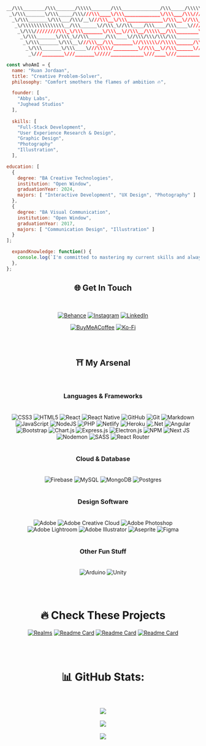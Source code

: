 ``` css
__/\\\________/\\\_______/\\\\\_______/\\\______________/\\\_____/\\\\\\\\\\\____/\\\\\\\\\\\__/\\\\\\\\\\\\\\\_        
 _\/\\\_______\/\\\_____/\\\///\\\____\/\\\_____________\/\\\___/\\\/////////\\\_\/////\\\///__\///////\\\/////__       
  _\/\\\_______\/\\\___/\\\/__\///\\\__\/\\\_____________\/\\\__\//\\\______\///______\/\\\___________\/\\\_______      
   _\/\\\\\\\\\\\\\\\__/\\\______\//\\\_\//\\\____/\\\____/\\\____\////\\\_____________\/\\\___________\/\\\_______     
    _\/\\\/////////\\\_\/\\\_______\/\\\__\//\\\__/\\\\\__/\\\________\////\\\__________\/\\\___________\/\\\_______    
     _\/\\\_______\/\\\_\//\\\______/\\\____\//\\\/\\\/\\\/\\\____________\////\\\_______\/\\\___________\/\\\_______   
      _\/\\\_______\/\\\__\///\\\__/\\\_______\//\\\\\\//\\\\\______/\\\______\//\\\______\/\\\___________\/\\\_______  
       _\/\\\_______\/\\\____\///\\\\\/_________\//\\\__\//\\\______\///\\\\\\\\\\\/____/\\\\\\\\\\\_______\/\\\_______ 
        _\///________\///_______\/////____________\///____\///_________\///////////_____\///////////________\///________
```
``` javascript
const whoAmI = {
  name: "Ruan Jordaan",
  title: "Creative Problem-Solver",
  philosophy: "Comfort smothers the flames of ambition 🔥",

  founder: [
    "Abby Labs",
    "Jughead Studios"
  ],
  
  skills: [
    "Full-Stack Development",
    "User Experience Research & Design",
    "Graphic Design",
    "Photography"
    "Illustration",
  ],

education: [
  {
    degree: "BA Creative Technologies",
    institution: "Open Window",
    graduationYear: 2024,
    majors: [ "Interactive Development", "UX Design", "Photography" ]
  },
  {
    degree: "BA Visual Communication",
    institution: "Open Window",
    graduationYear: 2017,
    majors: [ "Communication Design", "Illustration" ]
  }
];

  expandKnowledge: function() {
    console.log(`I'm committed to mastering my current skills and always busy learning new ones!`);
  },
};
```
<div align="center">

## 🌐 Get In Touch
<br/><br/>
[![Behance](https://img.shields.io/badge/Behance-1769ff.svg?style=for-the-badge&logo=behance&logoColor=white)](https://behance.net/https://www.behance.net/ruan-jordaan) 
[![Instagram](https://img.shields.io/badge/Instagram-%23E4405F.svg?style=for-the-badge&logo=Instagram&logoColor=white)](https://instagram.com/https://www.instagram.com/jughead.jpg/) 
[![LinkedIn](https://img.shields.io/badge/LinkedIn-%230077B5.svg?style=for-the-badge&logo=linkedin&logoColor=white)](https://linkedin.com/in/https://www.linkedin.com/in/ruanjordaan/) 

[![BuyMeACoffee](https://img.shields.io/badge/Buy%20Me%20a%20Coffee-ffdd00?style=for-the-badge&logo=buy-me-a-coffee&logoColor=black)](https://buymeacoffee.com/jughead) 
[![Ko-Fi](https://img.shields.io/badge/Ko--fi-F16061?style=for-the-badge&logo=ko-fi&logoColor=white)](https://ko-fi.com/jugheadstudios) 

<br/>

## ⛩️ My Arsenal 

<br/>

### Languages & Frameworks <br/><br/>
![CSS3](https://img.shields.io/badge/css3-%231572B6.svg?style=for-the-badge&logo=css3&logoColor=white) ![HTML5](https://img.shields.io/badge/html5-%23E34F26.svg?style=for-the-badge&logo=html5&logoColor=white) ![React](https://img.shields.io/badge/react-%2320232a.svg?style=for-the-badge&logo=react&logoColor=%2361DAFB) ![React Native](https://img.shields.io/badge/react_native-%2320232a.svg?style=for-the-badge&logo=react&logoColor=%2361DAFB) ![GitHub](https://img.shields.io/badge/github-%23121011.svg?style=for-the-badge&logo=github&logoColor=white) ![Git](https://img.shields.io/badge/git-%23F05033.svg?style=for-the-badge&logo=git&logoColor=white) ![Markdown](https://img.shields.io/badge/markdown-%23000000.svg?style=for-the-badge&logo=markdown&logoColor=white) ![JavaScript](https://img.shields.io/badge/javascript-%23323330.svg?style=for-the-badge&logo=javascript&logoColor=%23F7DF1E) ![NodeJS](https://img.shields.io/badge/node.js-6DA55F?style=for-the-badge&logo=node.js&logoColor=white) ![PHP](https://img.shields.io/badge/php-%23777BB4.svg?style=for-the-badge&logo=php&logoColor=white) ![Netlify](https://img.shields.io/badge/netlify-%23000000.svg?style=for-the-badge&logo=netlify&logoColor=#00C7B7) ![Heroku](https://img.shields.io/badge/heroku-%23430098.svg?style=for-the-badge&logo=heroku&logoColor=white) ![.Net](https://img.shields.io/badge/.NET-5C2D91?style=for-the-badge&logo=.net&logoColor=white) ![Angular](https://img.shields.io/badge/angular-%23DD0031.svg?style=for-the-badge&logo=angular&logoColor=white) ![Bootstrap](https://img.shields.io/badge/bootstrap-%238511FA.svg?style=for-the-badge&logo=bootstrap&logoColor=white) ![Chart.js](https://img.shields.io/badge/chart.js-F5788D.svg?style=for-the-badge&logo=chart.js&logoColor=white) ![Express.js](https://img.shields.io/badge/express.js-%23404d59.svg?style=for-the-badge&logo=express&logoColor=%2361DAFB) ![Electron.js](https://img.shields.io/badge/Electron-191970?style=for-the-badge&logo=Electron&logoColor=white) ![NPM](https://img.shields.io/badge/NPM-%23CB3837.svg?style=for-the-badge&logo=npm&logoColor=white) ![Next JS](https://img.shields.io/badge/Next-black?style=for-the-badge&logo=next.js&logoColor=white) ![Nodemon](https://img.shields.io/badge/NODEMON-%23323330.svg?style=for-the-badge&logo=nodemon&logoColor=%BBDEAD) ![SASS](https://img.shields.io/badge/SASS-hotpink.svg?style=for-the-badge&logo=SASS&logoColor=white) ![React Router](https://img.shields.io/badge/React_Router-CA4245?style=for-the-badge&logo=react-router&logoColor=white) 

# 

### Cloud & Database <br/><br/>
![Firebase](https://img.shields.io/badge/firebase-a08021?style=for-the-badge&logo=firebase&logoColor=ffcd34) ![MySQL](https://img.shields.io/badge/mysql-4479A1.svg?style=for-the-badge&logo=mysql&logoColor=white) ![MongoDB](https://img.shields.io/badge/MongoDB-%234ea94b.svg?style=for-the-badge&logo=mongodb&logoColor=white) ![Postgres](https://img.shields.io/badge/postgres-%23316192.svg?style=for-the-badge&logo=postgresql&logoColor=white) 

# 

### Design Software <br/><br/>
![Adobe](https://img.shields.io/badge/adobe-%23FF0000.svg?style=for-the-badge&logo=adobe&logoColor=white) ![Adobe Creative Cloud](https://img.shields.io/badge/Adobe%20Creative%20Cloud-DA1F26.svg?style=for-the-badge&logo=Adobe%20Creative%20Cloud&logoColor=white) ![Adobe Photoshop](https://img.shields.io/badge/adobe%20photoshop-%2331A8FF.svg?style=for-the-badge&logo=adobe%20photoshop&logoColor=white) <br/>
![Adobe Lightroom](https://img.shields.io/badge/Adobe%20Lightroom-31A8FF.svg?style=for-the-badge&logo=Adobe%20Lightroom&logoColor=white) ![Adobe Illustrator](https://img.shields.io/badge/adobe%20illustrator-%23FF9A00.svg?style=for-the-badge&logo=adobe%20illustrator&logoColor=white) ![Aseprite](https://img.shields.io/badge/Aseprite-FFFFFF?style=for-the-badge&logo=Aseprite&logoColor=#7D929E) ![Figma](https://img.shields.io/badge/figma-%23F24E1E.svg?style=for-the-badge&logo=figma&logoColor=white) 

# 

### Other Fun Stuff <br/><br/>
![Arduino](https://img.shields.io/badge/-Arduino-00979D?style=for-the-badge&logo=Arduino&logoColor=white) ![Unity](https://img.shields.io/badge/unity-%23000000.svg?style=for-the-badge&logo=unity&logoColor=white)

<br/><br/>

# 🔥 Check These Projects
[![Realms](https://github-readme-stats.vercel.app/api/pin/?username=JugheadStudio&repo=Realms&theme=dark&hide_border=true)](https://github.com/JugheadStudio/Realms)
[![Readme Card](https://github-readme-stats.vercel.app/api/pin/?username=JugheadStudio&repo=Frames&theme=dark&hide_border=true)](https://github.com/JugheadStudio/Frames)
[![Readme Card](https://github-readme-stats.vercel.app/api/pin/?username=JugheadStudio&repo=Tradera&theme=dark&hide_border=true)](https://github.com/JugheadStudio/Tradera)
[![Readme Card](https://github-readme-stats.vercel.app/api/pin/?username=JugheadStudio&repo=Fallout-Forge-Frontend&theme=dark&hide_border=true)](https://github.com/JugheadStudio/Fallout-Forge-Frontend)

<br/><br/>

# 📊 GitHub Stats:
<br/><br/>
  <img src="https://github-readme-streak-stats.herokuapp.com/?user=JugheadStudio&theme=dark&hide_border=true" /><br/><br/>
  <img src="https://github-readme-stats.vercel.app/api?username=JugheadStudio&theme=dark&hide_border=true&include_all_commits=true&count_private=true&rank_icon=github" /><br/><br/>
  <img src="https://github-readme-stats.vercel.app/api/top-langs/?username=JugheadStudio&layout=donut-vertical&theme=dark&hide_border=true" />

  <br/><br/>
  </div>

  
<!-- Proudly created with GPRM ( https://gprm.itsvg.in ) -->
